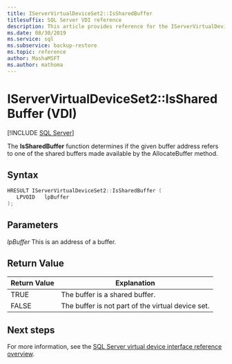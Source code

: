 ```yaml
---
title: IServerVirtualDeviceSet2::IsSharedBuffer
titlesuffix: SQL Server VDI reference
description: This article provides reference for the IServerVirtualDeviceSet2::IsSharedBuffer command.
ms.date: 08/30/2019
ms.service: sql
ms.subservice: backup-restore
ms.topic: reference
author: MashaMSFT
ms.author: mathoma
---
```


# IServerVirtualDeviceSet2::IsSharedBuffer (VDI)

[!INCLUDE [SQL Server](../../../includes/applies-to-version/sqlserver.md)]

The **IsSharedBuffer** function determines if the given buffer address refers to one of the shared buffers made available by the AllocateBuffer method.

## Syntax

```c
HRESULT IServerVirtualDeviceSet2::IsSharedBuffer (
   LPVOID   lpBuffer
);
```

## Parameters

*lpBuffer*
This is an address of a buffer.

## Return Value

|Return Value | Explanation |
|---|---|
| TRUE | The buffer is a shared buffer. |
| FALSE | The buffer is not part of the virtual device set. |

## Next steps

For more information, see the [SQL Server virtual device interface reference overview](reference-virtual-device-interface.md).